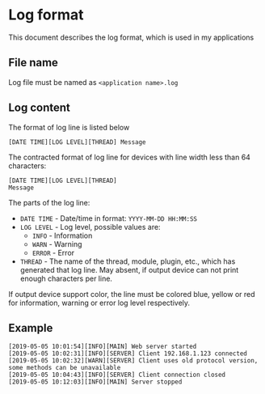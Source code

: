 # Log format
This document describes the log format, which is used in my applications
## File name
Log file must be named as `<application name>.log`
## Log content
The format of log line is listed below
```
[DATE TIME][LOG LEVEL][THREAD] Message
```
The contracted format of log line for devices with line width less than 64 characters:
```
[DATE TIME][LOG LEVEL][THREAD]
Message
```
The parts of the log line:
* `DATE TIME` - Date/time in format: `YYYY-MM-DD HH:MM:SS`
* `LOG LEVEL` - Log level, possible values are:
    * `INFO` - Information
    * `WARN` - Warning
    * `ERROR` - Error
* `THREAD` - The name of the thread, module, plugin, etc., which has generated that log line. May absent, if output device can not print enough characters per line.

If output device support color, the line must be colored blue, yellow or red for information, warning or error log level respectively.
## Example
```
[2019-05-05 10:01:54][INFO][MAIN] Web server started
[2019-05-05 10:02:31][INFO][SERVER] Client 192.168.1.123 connected
[2019-05-05 10:02:32][WARN][SERVER] Client uses old protocol version, some methods can be unavailable
[2019-05-05 10:04:43][INFO][SERVER] Client connection closed
[2019-05-05 10:12:03][INFO][MAIN] Server stopped
```
